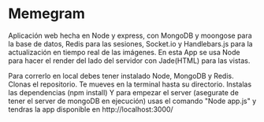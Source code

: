 # Memegram
Aplicación web hecha en Node y express, con MongoDB y moongose para la base de datos, Redis para las sesiones, Socket.io y Handlebars.js para la actualización en tiempo real de las imágenes. En esta App se usa Node para hacer el render del lado del servidor con Jade(HTML) para las vistas.

Para correrlo en local debes tener instalado Node, MongoDB y Redis. 
Clonas el repositorio. Te mueves en la terminal hasta su directorio. Instalas las dependencias (npm install)
Y para empezar el server (asegurate de tener el server de mongoDB en ejecución) usas el comando "Node app.js" y tendras la app disponible en http://localhost:3000/
